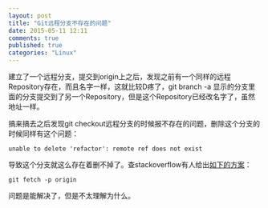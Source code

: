 ```yaml
---
layout: post
title: "Git远程分支不存在的问题"
date: 2015-05-11 12:11
comments: true
published: true
categories: "Linux"
---
```


  建立了一个远程分支，提交到origin上之后，发现之前有一个同样的远程Repository存在，而且名字一样，这就比较D疼了，git branch -a 显示的分支里面的分支提交到了另一个Repository，但是这个Repository已经改名字了，虽然地址一样。

  搞来搞去之后发现git checkout远程分支的时候报不存在的问题，删除这个分支的时候同样有这个问题：

  	unable to delete 'refactor': remote ref does not exist

  导致这个分支就这么存在着删不掉了。查stackoverflow有人给出[如下的方案][1]：

  	git fetch -p origin

  问题是能解决了，但是不太理解为什么。


[1]: http://stackoverflow.com/questions/10292480/when-deleting-remote-git-branch-error-unable-to-push-to-unqualified-destinatio   "When deleting remote git branch “error: unable to push to unqualified destination”"
